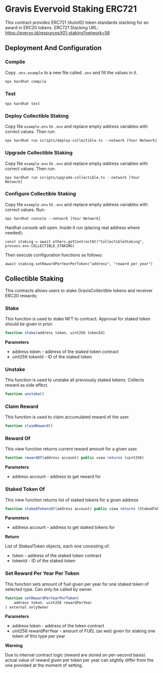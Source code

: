 # Gravis Evervoid Staking ERC721

This contract provides ERC721 (AutoID) token standards stacking for an award in ERC20 tokens.
ERC721 Stacking URL: https://evervo.id/resources/t01-staking?network=56

## Deployment And Configuration

### Compile

Copy `.env.example` to a new file called `.env` and fill the values in it.

```
npx hardhat compile
```

### Test

```
npx hardhat test
```

### Deploy Collectible Staking

Copy file `example.env` to `.env` and replace empty address variables with correct values. Then run:

```
npx hardhat run scripts/deploy-collectible.ts --network [Your Network]
```

### Upgrade Collectible Staking

Copy file `example.env` to `.env` and replace empty address variables with correct values. Then run:

```
npx hardhat run scripts/upgrade-collectible.ts --network [Your Network]
```

### Configure Collectible Staking

Copy file `example.env` to `.env` and replace empty address variables with correct values. Run:

```
npx hardhat console --network [Your Network]
```

Hardhat console will open. Inside it run (placing real address where needed):

```
const staking = await ethers.getContractAt("CollectibleStaking", process.env.COLLECTIBLE_STAKING)
```

Then execute configuration functions as follows:

```
await staking.setRewardPerYearPerToken("address", "reward per year")
```


## Collectible Staking

This contracts allows users to stake GravisCollectible tokens and receiver ERC20 rewards;

### Stake

This function is used to stake NFT to contract. Approval for staked token should be given in prior.

```jsx
function stake(address token, uint256 tokenId)
```

**Parameters**

-   address token - address of the staked token contract
-   uint256 tokenId - ID of the staked token

### Unstake

This function is used to unstake all previously staked tokens. Collects reward as side effect.

```jsx
function unstake()
```

### Claim Reward

This function is used to claim accumulated reward of the user.

```jsx
function claimReward()
```

### Reward Of

This view function returns current reward amount for a given user.

```jsx
function rewardOf(address account) public view returns (uint256)
```

**Parameters**

-   address account - address to get reward for

### Staked Token Of

This view function returns list of staked tokens for a given address

```jsx
function stakedTokensOf(address account) public view returns (StakedToken[] memory)
```

**Parameters**

-   address account - address to get staked tokens for

**Return**

List of _StakedToken_ objects, each one consisting of:

-   token - address of the staked token contract
-   tokenId - ID of the staked token

### Set Reward Per Year Per Token

This function sets amount of fuel given per year for one staked token of selected type. Can only be called by owner.

```jsx
function setRewardPerYearPerToken(
    address token, uint256 rewardPerYear
) external onlyOwner
```

**Parameters**

-   address token - address of the token contract
-   uint256 rewardPerYear - amount of FUEL (as wei) given for staking one token of this type per year

**Warning**

Due to internal contract logic (reward are stored on per-second basis) actual value of reward given per token per year can slightly differ from the one provided at the moment of setting.
